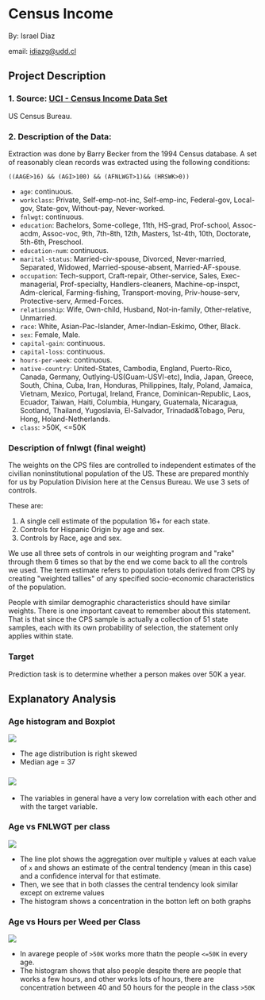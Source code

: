 # Census Income

By: Israel Diaz

email: idiazg@udd.cl

## Project Description

### 1. Source: [UCI -  Census Income Data Set](http://archive.ics.uci.edu/ml/datasets/Census+Income)

US Census Bureau.

### 2. Description of the Data: 

Extraction was done by Barry Becker from the 1994 Census database.  A set of reasonably clean records was extracted using the following conditions:

`((AAGE>16) && (AGI>100) && (AFNLWGT>1)&& (HRSWK>0))`

* `age`: continuous.
* `workclass`: Private, Self-emp-not-inc, Self-emp-inc, Federal-gov, Local-gov, State-gov, Without-pay, Never-worked.
* `fnlwgt`: continuous.
* `education`: Bachelors, Some-college, 11th, HS-grad, Prof-school, Assoc-acdm, Assoc-voc, 9th, 7th-8th, 12th, Masters, 1st-4th, 10th, Doctorate, 5th-6th, Preschool.
* `education-num`: continuous.
* `marital-status`: Married-civ-spouse, Divorced, Never-married, Separated, Widowed, Married-spouse-absent, Married-AF-spouse.
* `occupation`: Tech-support, Craft-repair, Other-service, Sales, Exec-managerial, Prof-specialty, Handlers-cleaners, Machine-op-inspct, Adm-clerical, Farming-fishing, Transport-moving, Priv-house-serv, Protective-serv, Armed-Forces.
* `relationship`: Wife, Own-child, Husband, Not-in-family, Other-relative, Unmarried.
* `race`: White, Asian-Pac-Islander, Amer-Indian-Eskimo, Other, Black.
* `sex`: Female, Male.
* `capital-gain`: continuous.
* `capital-loss`: continuous.
* `hours-per-week`: continuous.
* `native-country`: United-States, Cambodia, England, Puerto-Rico, Canada, Germany, Outlying-US(Guam-USVI-etc), India, Japan, Greece, South, China, Cuba, Iran, Honduras, Philippines, Italy, Poland, Jamaica, Vietnam, Mexico, Portugal, Ireland, France, Dominican-Republic, Laos, Ecuador, Taiwan, Haiti, Columbia, Hungary, Guatemala, Nicaragua, Scotland, Thailand, Yugoslavia, El-Salvador, Trinadad&Tobago, Peru, Hong, Holand-Netherlands.
* `class`: >50K, <=50K

### Description of fnlwgt (final weight)

The weights on the CPS files are controlled to independent estimates of the civilian noninstitutional population of the US. These are prepared monthly for us by Population Division here at the Census Bureau.  We use 3 sets of controls.

These are:
1.  A single cell estimate of the population 16+ for each state.
2.  Controls for Hispanic Origin by age and sex.
3.  Controls by Race, age and sex.

We use all three sets of controls in our weighting program and "rake" through them 6 times so that by the end we come back to all the controls we used. The term estimate refers to population totals derived from CPS by creating "weighted tallies" of any specified socio-economic characteristics of the population.

People with similar demographic characteristics should have similar weights.  There is one important caveat to remember about this statement.  That is that since the CPS sample is actually a collection of 51 state samples, each with its own probability of selection, the statement only applies within state.

### Target
Prediction task is to determine whether a person makes over 50K a year.

## Explanatory Analysis

### Age histogram and Boxplot

![](/img/age_histogram_age_boxplot.jpg)

* The age distribution is right skewed
* Median age = 37

### ![](/img/correlation_plot.jpg)

* The variables in general have a very low correlation with each other and with the target variable. 

### Age vs FNLWGT per class

![](/img/age_vs_fnlwgt_per_class.jpg)

* The line plot shows the aggregation over multiple `y` values at each value of `x` and shows an estimate of the central tendency (mean in this case) and a confidence interval for that estimate.
* Then, we see that in both classes the central tendency look similar except on extreme values
* The histogram shows a concentration in the botton left on both graphs

### Age vs Hours per Weed per Class

![](/img/age_vs_hours-per-week_per_class.jpg)

* In avarege people of `>50K` works more thatn the people `<=50K` in every age.
* The histogram shows that also people despite there are people that works a few hours, and other works lots of hours, there are concentration between 40 and 50 hours for the people in the class `>50K`